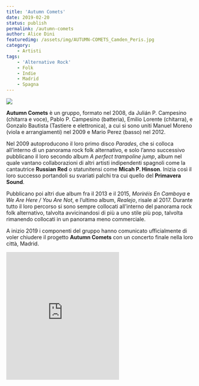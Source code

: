 ```yaml
---
title: 'Autumn Comets'
date: 2019-02-20
status: publish
permalink: /autumn-comets
author: Alice Dini
featuredimg: /assets/img/AUTUMN-COMETS_Camden_Peris.jpg
category:
    - Artisti
tags:
    - 'Alternative Rock'
    - Folk
    - Indie
    - Madrid
    - Spagna
---
```

![](/assets/img/AUTUMN-COMETS_Camden_Peris.jpg)

**Autumn Comets** è un gruppo, formato nel 2008, da Julián P. Campesino (chitarra e voce), Pablo P. Campesino (batteria), Emilio Lorente (chitarra), e Gonzalo Bautista (Tastiere e elettronica), a cui si sono uniti Manuel Moreno (viola e arrangiamenti) nel 2009 e Mario Perez (basso) nel 2012.

Nel 2009 autoproducono il loro primo disco *Parades*, che si colloca all’interno di un panorama rock folk alternativo, e solo l’anno successivo pubblicano il loro secondo album *A perfect trampoline jump*, album nel quale vantano collaborazioni di altri artisti indipendenti spagnoli come la cantautrice **Russian Red** o statunitensi come **Micah P. Hinson**. Inizia così il loro successo portandoli su svariati palchi tra cui quello del **Primavera Sound**.

Pubblicano poi altri due album fra il 2013 e il 2015, *Moriréis En Camboya* e *We Are Here / You Are Not*, e l’ultimo album, *Realejo*, risale al 2017. Durante tutto il loro percorso si sono sempre collocati all’interno del panorama rock folk alternativo, talvolta avvicinandosi di più a uno stile più pop, talvolta rimanendo collocati in un panorama meno commerciale.

A inizio 2019 i componenti del gruppo hanno comunicato ufficialmente di voler chiudere il progetto **Autumn Comets** con un concerto finale nella loro città, Madrid.

<iframe frameborder="0" height="340" src="http://open.spotify.com/embed/user/h88a2wskowssdjog4i9abfbix/playlist/3AMRZjAkYbaa0M31bTFmKF" width="300"><span class="mce_SELRES_start" data-mce-type="bookmark" style="display: inline-block; width: 0px; overflow: hidden; line-height: 0;">﻿</span></iframe>
